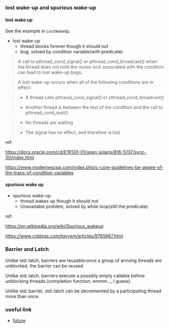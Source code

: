 ### lost wake-up and spurious wake-up

#### lost wake up

See the example in `LostWakeUp`.
- lost wake-up
  - thread blocks forever though it should not
  - bug, solved by condition variable(with predicate)

> A call to pthread_cond_signal() or pthread_cond_broadcast() when the thread does not hold the mutex lock associated with the condition can lead to lost wake-up bugs.

> A lost wake-up occurs when all of the following conditions are in effect:

> - A thread calls pthread_cond_signal() or pthread_cond_broadcast()

>  - Another thread is between the test of the condition and the call to pthread_cond_wait()

>  - No threads are waiting

>  - The signal has no effect, and therefore is lost

ref:

https://docs.oracle.com/cd/E19120-01/open.solaris/816-5137/sync-30/index.html

https://www.modernescpp.com/index.php/c-core-guidelines-be-aware-of-the-traps-of-condition-variables

#### spurious wake up

- spurious wake-up
  - thread wakes up though it should not
  - Unavailable problem, solved by while loop(still the predicate).

ref:

https://en.wikipedia.org/wiki/Spurious_wakeup

https://www.cnblogs.com/tqyysm/articles/9765667.html


### Barrier and Latch

Unlike std::latch, barriers are reusable:once a group of arriving threads are unblocked, the barrier can be reused.

Unlike std::latch, barriers execute a possibly empty callable before unblocking threads.(completion function, emmm..., I guess).

Unlike std::barrier, std::latch can be decremented by a participating thread more than once.


### useful link
- [future](https://juejin.cn/post/7076786451316211748)
